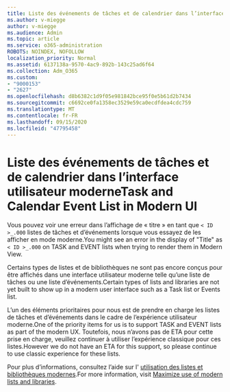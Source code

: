 ```yaml
---
title: Liste des événements de tâches et de calendrier dans l’interface utilisateur moderne
ms.author: v-miegge
author: v-miegge
ms.audience: Admin
ms.topic: article
ms.service: o365-administration
ROBOTS: NOINDEX, NOFOLLOW
localization_priority: Normal
ms.assetid: 6137138a-9570-4ac9-892b-143c25ad6f64
ms.collection: Adm_O365
ms.custom:
- "9000153"
- "2627"
ms.openlocfilehash: d8b6382c1d9f05e981842bce95f0e5b61d2b7434
ms.sourcegitcommit: c6692ce0fa1358ec3529e59ca0ecdfdea4cdc759
ms.translationtype: MT
ms.contentlocale: fr-FR
ms.lasthandoff: 09/15/2020
ms.locfileid: "47795458"
---
```

# <a name="task-and-calendar-event-list-in-modern-ui"></a><span data-ttu-id="09d8f-102">Liste des événements de tâches et de calendrier dans l’interface utilisateur moderne</span><span class="sxs-lookup"><span data-stu-id="09d8f-102">Task and Calendar Event List in Modern UI</span></span>

<span data-ttu-id="09d8f-103">Vous pouvez voir une erreur dans l’affichage de « titre » en tant que `< ID >_.000` listes de tâches et d’événements lorsque vous essayez de les afficher en mode moderne.</span><span class="sxs-lookup"><span data-stu-id="09d8f-103">You might see an error in the display of "Title" as `< ID >_.000` on TASK and EVENT lists when trying to render them in Modern View.</span></span>

<span data-ttu-id="09d8f-104">Certains types de listes et de bibliothèques ne sont pas encore conçus pour être affichés dans une interface utilisateur moderne telle qu’une liste de tâches ou une liste d’événements.</span><span class="sxs-lookup"><span data-stu-id="09d8f-104">Certain types of lists and libraries are not yet built to show up in a modern user interface such as a Task list or Events list.</span></span>

<span data-ttu-id="09d8f-105">L’un des éléments prioritaires pour nous est de prendre en charge les listes de tâches et d’événements dans le cadre de l’expérience utilisateur moderne.</span><span class="sxs-lookup"><span data-stu-id="09d8f-105">One of the priority items for us is to support TASK and EVENT lists as part of the modern UX.</span></span> <span data-ttu-id="09d8f-106">Toutefois, nous n’avons pas de ETA pour cette prise en charge, veuillez continuer à utiliser l’expérience classique pour ces listes.</span><span class="sxs-lookup"><span data-stu-id="09d8f-106">However we do not have an ETA for this support, so please continue to use classic experience for these lists.</span></span>

<span data-ttu-id="09d8f-107">Pour plus d’informations, consultez l’aide sur l' [utilisation des listes et bibliothèques modernes](https://docs.microsoft.com/sharepoint/dev/transform/modernize-userinterface-lists-and-libraries).</span><span class="sxs-lookup"><span data-stu-id="09d8f-107">For more information, visit [Maximize use of modern lists and libraries](https://docs.microsoft.com/sharepoint/dev/transform/modernize-userinterface-lists-and-libraries).</span></span>
